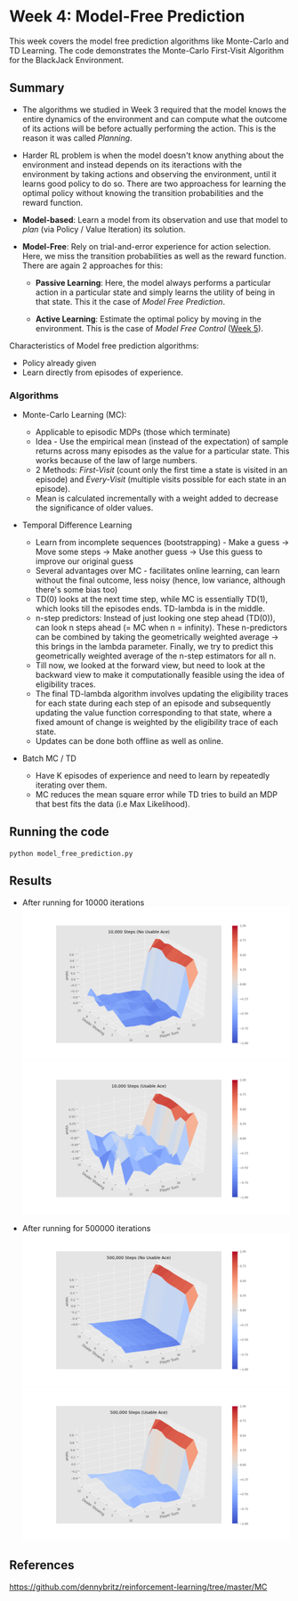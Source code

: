 # Week 4: Model-Free Prediction

This week covers the model free prediction algorithms like Monte-Carlo and TD Learning. The code demonstrates the Monte-Carlo First-Visit Algorithm for the BlackJack Environment.

## Summary
- The algorithms we studied in Week 3 required that the model knows the entire dynamics of the environment and can compute what 
the outcome of its actions will be before actually performing the action. This is the reason it was called *Planning*.

- Harder RL problem is when the model doesn't know anything about the environment and instead depends on its iteractions with the environment by taking actions and observing the environment, until it learns good policy to do so. There are two approachess for learning the optimal policy without knowing the transition probabilities and the reward function.

- **Model-based**: Learn a model from its observation and use that model to *plan* (via Policy / Value Iteration) its solution.
- **Model-Free**: Rely on trial-and-error experience for action selection. Here, we miss the transition probabilities as well
                  as the reward function. There are again 2 approaches for this:
    
    - **Passive Learning**: Here, the model always performs a particular action in a particular state and simply learns the                                 utility of being in that state. This it the case of *Model Free Prediction*.
    
    - **Active Learning**: Estimate the optimal policy by moving in the environment. This is 
                           the case of *Model Free Control* ([Week 5](https://github.com/dalmia/David-Silver-Reinforcement-learning/tree/master/Week%205)).
                           
Characteristics of Model free prediction algorithms:

- Policy already given
- Learn directly from episodes of experience. 

### Algorithms

- Monte-Carlo Learning (MC):
  - Applicable to episodic MDPs (those which terminate)
  - Idea - Use the empirical mean (instead of the expectation) of sample returns across many episodes as the value for a particular state. This works because of the law of large numbers.
  - 2 Methods: *First-Visit* (count only the first time a state is visited in an episode) and *Every-Visit* (multiple visits possible for each state in an episode).
  - Mean is calculated incrementally with a weight added to decrease the significance of older values.
 
- Temporal Difference Learning
  - Learn from incomplete sequences (bootstrapping) - Make a guess -> Move some steps -> Make another guess -> Use this guess to improve our original guess
  - Several advantages over MC - facilitates online learning, can learn without the final outcome, less noisy (hence, low variance, although there's some bias too) 
  - TD(0) looks at the next time step, while MC is essentially TD(1), which looks till the episodes ends. TD-lambda is in the middle.
  - n-step predictors: Instead of just looking one step ahead (TD(0)), can look n steps ahead (= MC when n = infinity). These n-predictors can be combined by taking the geometrically weighted average -> this brings in the lambda parameter. Finally, we try to predict this geometrically weighted average of the n-step estimators for all n.
  - Till now, we looked at the forward view, but need to look at the backward view to make it computationally feasible using the idea of eligibility traces.
  - The final TD-lambda algorithm involves updating the eligibility traces for each state during each step of an episode and subsequently updating the value function corresponding to that state, where a fixed amount of change is weighted by the eligibility trace of each state.
  - Updates can be done both offline as well as online.
  
- Batch MC / TD
  - Have K episodes of experience and need to learn by repeatedly iterating over them.
  - MC reduces the mean square error while TD tries to build an MDP that best fits the data (i.e Max Likelihood).

## Running the code

```
python model_free_prediction.py
```
## Results

- After running for 10000 iterations
  ![no ace](results/10000_no_ace.png)
  ![ace](results/10000_ace.png)
  
- After running for 500000 iterations
  ![no ace](results/500000_no_ace.png)
  ![ace](results/500000_ace.png)
  
## References
https://github.com/dennybritz/reinforcement-learning/tree/master/MC
